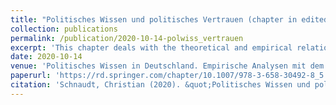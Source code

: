 ```yaml
---
title: "Politisches Wissen und politisches Vertrauen (chapter in edited volume)"
collection: publications
permalink: /publication/2020-10-14-polwiss_vertrauen
excerpt: 'This chapter deals with the theoretical and empirical relationship between political knowledge and political trust. Based on data from the German General Social Survey (ALLBUS) 2018, the chapter analyzes the impact of political knowledge on the dimensional structure of citizens` political trust. In addition, it investigates possible direct and moderating effects of political knowledge on citizens` trust in representative and regulative institutions.'
date: 2020-10-14
venue: 'Politisches Wissen in Deutschland. Empirische Analysen mit dem ALLBUS 2018, edited by Markus Tausendpfund and Bettina Westle'
paperurl: 'https://rd.springer.com/chapter/10.1007/978-3-658-30492-8_5'
citation: 'Schnaudt, Christian (2020). &quot;Politisches Wissen und politisches Vertrauen.&quot; In Markus Tausendpfund and Bettina Westle (eds), <i>Politisches Wissen in Deutschland. Empirische Analysen mit dem ALLBUS 2018</i>. Wiesbaden: Springer VS, 127-164.'
---
```

